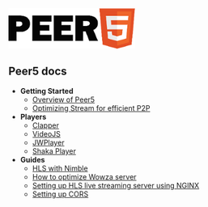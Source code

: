 <img class="logo" src="./images/logo.png" />

## Peer5 docs

- **Getting Started**
    - [Overview of Peer5](overview)
    - [Optimizing Stream for efficient P2P](https://docs.peer5.com/overview/#recommendations)
- **Players**
    - [Clapper](players/clappr/)
    - [VideoJS](players/videojs/)
    - [JWPlayer](players/jwplayer-7/)
    - [Shaka Player](players/shaka-player/)
- **Guides**
    - [HLS with Nimble](guides/hls-with-nimble/)
    - [How to optimize Wowza server](guides/how-to-optimize-wowza-server/)
    - [Setting up HLS live streaming server using NGINX](guides/setting-up-hls-live-streaming-server-using-nginx/)
    - [Setting up CORS](guides/cors/)

